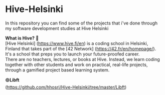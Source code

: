 # Hive-Helsinki
In this repository you can find some of the projects that i've done through my software development studies at Hive Helsinki<br />

**What is Hive?** :bee:<br />
[Hive Helsinki] (https://www.hive.fi/en) is a coding school in Helsinki, Finland that takes part of the [42 Network] (https://42.fr/en/homepage/).<br />
It's a school that preps you to launch your future-proofed career.<br />
There are no teachers, lectures, or books at Hive. Instead, we learn coding together with other students and work on practical, real-life projects, through a gamified project based learning system.<br />

:green_circle:**Libft**<br />
(https://github.com/hhosri/Hive-Helsinki/tree/master/Libft)


